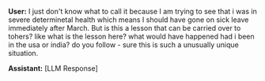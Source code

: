 **User:**
I just don't know what to call it because I am trying to see that i was in severe determinetal health which means I should have gone on sick leave immediately after March. But is this a lesson that can be carried over to tohers? like what is the lesson here? what would have happened had i been in the usa or india? do you follow - sure this is such a unusually unique situation. 

**Assistant:**
[LLM Response]

